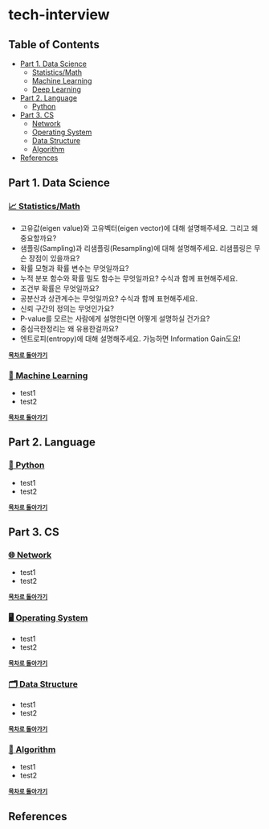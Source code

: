 # tech-interview

## Table of Contents

- [Part 1. Data Science](#part-1-data-science)
  - [Statistics/Math](#-statisticsmath)
  - [Machine Learning](#-machine-learning)
  - [Deep Learning](#-deep-learning)
- [Part 2. Language](#part-2-language)
  - [Python](#-python)
- [Part 3. CS](#part-3-cs)
  - [Network](#-network)
  - [Operating System](#%EF%B8%8F-operating-system)
  - [Data Structure](#-data-structure)
  - [Algorithm](#-algorithm)
- [References](#references)


## Part 1. Data Science

### [📈 Statistics/Math](./answers/1-statistics-math.md)

- 고유값(eigen value)와 고유벡터(eigen vector)에 대해 설명해주세요. 그리고 왜 중요할까요?
- 샘플링(Sampling)과 리샘플링(Resampling)에 대해 설명해주세요. 리샘플링은 무슨 장점이 있을까요?
- 확률 모형과 확률 변수는 무엇일까요?
- 누적 분포 함수와 확률 밀도 함수는 무엇일까요? 수식과 함께 표현해주세요.
- 조건부 확률은 무엇일까요?
- 공분산과 상관계수는 무엇일까요? 수식과 함께 표현해주세요.
- 신뢰 구간의 정의는 무엇인가요?
- P-value를 모르는 사람에게 설명한다면 어떻게 설명하실 건가요?
- 중심극한정리는 왜 유용한걸까요?
- 엔트로피(entropy)에 대해 설명해주세요. 가능하면 Information Gain도요!

<a href='#table-of-contents'><strong><small>목차로 돌아가기</small></strong></a>

### [🤖 Machine Learning](./answers/2-machine-learning.md)
- test1
- test2

<a href='#table-of-contents'><strong><small>목차로 돌아가기</small></strong></a>


## Part 2. Language

### [🐍 Python](./answers/4-python.md)
- test1
- test2

<a href='#table-of-contents'><strong><small>목차로 돌아가기</small></strong></a>


## Part 3. CS

### [🌐 Network](./answers/5-network.md)
- test1
- test2

<a href='#table-of-contents'><strong><small>목차로 돌아가기</small></strong></a>

### [🖥️ Operating System](./answers/6-operating-system.md)
- test1
- test2

<a href='#table-of-contents'><strong><small>목차로 돌아가기</small></strong></a>

### [🗂 Data Structure](./answers/7-data-structure.md)
- test1
- test2

<a href='#table-of-contents'><strong><small>목차로 돌아가기</small></strong></a>

### [🔻 Algorithm](./answers/8-algorithm.md)
- test1
- test2

<a href='#table-of-contents'><strong><small>목차로 돌아가기</small></strong></a>

## References
